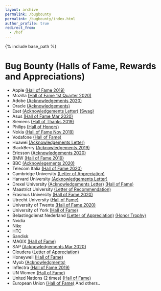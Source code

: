 ```yaml
---
layout: archive
permalink: /bugbounty
permalink: /bugbounty/index.html
author_profile: true
redirect_from:
  - /hof
---
```


{% include base_path %}
# Bug Bounty (Halls of Fame, Rewards and Appreciations)

* Apple <a href="https://support.apple.com/tr-tr/HT212711">(Hall of Fame 2019)</a>
* Mozilla <a href="https://www.mozilla.org/en-US/security/bug-bounty/web-hall-of-fame/">(Hall of Fame 1st Quarter 2020)</a>
* Adobe <a href="https://helpx.adobe.com/security/acknowledgements.html">(Acknowledgements 2020)</a>
* Oracle <a href="https://www.oracle.com/security-alerts/cpujan2020.html">(Acknowledgements)</a>
* Eset <a href="http://lutfumertceylan.com.tr/files/eset-acknowledgement.jpg">(Acknowledgements Letter)</a> <a href="https://twitter.com/lutfumertceylan/status/1275876003257204737">(Swag)</a> 
* Asus <a href="https://www.asus.com/Static_WebPage/ASUS-Product-Security-Advisory/">(Hall of Fame Mar 2020)</a>
* Siemens <a href="https://new.siemens.com/global/en/products/services/cert/hall-of-thanks.html">(Hall of Thanks 2019)</a>
* Philips <a href="https://www.philips.com/a-w/security/coordinated-vulnerability-disclosure/hall-of-honors.html">(Hall of Honors)</a>
* Nokia <a href="https://www.nokia.com/responsible-disclosure/">(Hall of Fame Nov 2019)</a>
* Vodafone <a href="https://www.vodafone.de/unternehmen/sicher-im-dialog.html">(Hall of Fame)</a>
* Huawei <a href="http://lutfumertceylan.com.tr/files/huawei.jpg">(Acknowledgements Letter)</a>
* BlackBerry <a href="https://www.blackberry.com/ca/en/services/blackberry-incident-response-team#collaborations">(Acknowledgements 2019)</a>
* Ericsson <a href="https://www.ericsson.com/en/about-us/enterprise-security/psirt/acknowledgements">(Acknowledgements 2020)</a>
* BMW <a href="https://www.bmwgroup.com/en/general/Security.html">(Hall of Fame 2019)</a>
* BBC <a href="https://www.bbc.com/backstage/security-disclosure-policy/acknowledgements">(Acknowlegements 2020)</a>
* Telecom Italia <a href="https://www.gruppotim.it/it/footer/responsible-disclosure.html">(Hall of Fame 2020)</a>
* Cambridge University <a href="https://lutfumertceylan.com.tr/images/cambridge.jpg">(Letter of Appreciation)</a>
* Harvard University <a href="https://lutfumertceylan.com.tr/files/harvard.jpg">(Acknowledgements Letter)</a>
* Drexel University <a href="https://lutfumertceylan.com.tr/files/drexel.jpg">(Acknowledgements Letter)</a> <a href="https://drexel.edu/it/security/services-processes/bug-bounty/">(Hall of Fame)</a>
* Maastrict University <a href="https://lutfumertceylan.com.tr/files/maastricht.jpg">(Letter of Recommendation)</a>
* Erasmus University <a href="https://www.eur.nl/en/campus/security-safety/information-security/hall-fame">(Hall of Fame 2020)</a>
* Utrecht University <a href="https://www.uu.nl/en/node/1599/hall-of-fame-responsible-disclosure">(Hall of Fame)</a>
* University of Twente <a href="https://www.utwente.nl/en/cyber-safety/responsible/hall-of-fame/">(Hall of Fame 2020)</a>
* University of York <a href="https://www.york.ac.uk/it-services/security/vulnerability-disclosure/">(Hall of Fame)</a>
* Belastingdienst Nederland <a href="https://lutfumertceylan.com.tr/images/belastingdienst.jpg">(Letter of Appreciation)</a> <a href="https://lutfumertceylan.com.tr/images/trophy.jpg">(Honor Trophy)</a>
* Nvidia
* Nike
* HTC
* Sandisk
* MAGIX <a href="http://research.magix.com">(Hall of Fame)</a>
* SAP <a href="https://wiki.scn.sap.com/wiki/pages/viewpage.action?pageId=451071888">(Acknowledgements Mar 2020)</a>
* Cloudera <a href="https://lutfumertceylan.com.tr/images/cloudera.jpg">(Letter of Appreciation)</a>
* Honeywell <a href="https://www.honeywell.com/us/en/product-security#language4/">(Hall of Fame)</a>
* Myob <a href="https://www.myob.com/au/about/security/report-security-vulnerability">(Acknowledgments)</a>
* Inflectra <a href="https://www.inflectra.com/company/responsible-disclosure.aspx">(Hall of Fame 2019)</a>
* UN Women <a href="https://www.unwomen.org/en/about-the-website/information-security/reporting-a-cyber-security-issue#Hall-of-fame">(Hall of Fame)</a>
* United Nations (2 times) <a href="https://unite.un.org/content/hall-fame/list">(Hall of Fame)</a>
* European Union <a href="https://cert.europa.eu/cert/newsletter/en/latest_HallOfFame_.html">(Hall of Fame)</a> And others.. 
